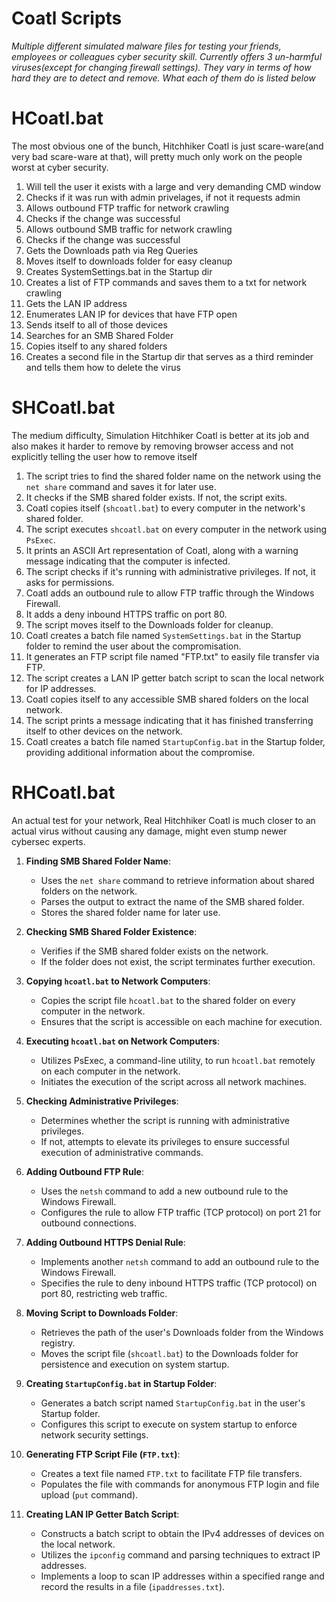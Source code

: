 # Coatl Scripts        
*Multiple different simulated malware files for testing your friends, employees or colleagues cyber security skill. Currently offers 3 un-harmful viruses(except for changing firewall settings). They vary in terms of how hard they are to detect and remove. What each of them do is listed below*

# HCoatl.bat
The most obvious one of the bunch, Hitchhiker Coatl is just scare-ware(and very bad scare-ware at that), will pretty much only work on the people worst at cyber security.
1. Will tell the user it exists with a large and very demanding CMD window
2. Checks if it was run with admin privelages, if not it requests admin
3. Allows outbound FTP traffic for network crawling
4. Checks if the change was successful
5. Allows outbound SMB traffic for network crawling
6. Checks if the change was successful
7. Gets the Downloads path via Reg Queries
8. Moves itself to downloads folder for easy cleanup
9. Creates SystemSettings.bat in the Startup dir
10. Creates a list of FTP commands and saves them to a txt for network crawling
11. Gets the LAN IP address
12. Enumerates LAN IP for devices that have FTP open
13. Sends itself to all of those devices
14. Searches for an SMB Shared Folder
15. Copies itself to any shared folders
16. Creates a second file in the Startup dir that serves as a third reminder and tells them how to delete the virus

# SHCoatl.bat
The medium difficulty, Simulation Hitchhiker Coatl is better at its job and also makes it harder to remove by removing browser access and not explicitly telling the user how to remove itself
1. The script tries to find the shared folder name on the network using the `net share` command and saves it for later use.
2. It checks if the SMB shared folder exists. If not, the script exits.
3. Coatl copies itself (`shcoatl.bat`) to every computer in the network's shared folder.
4. The script executes `shcoatl.bat` on every computer in the network using `PsExec`.
5. It prints an ASCII Art representation of Coatl, along with a warning message indicating that the computer is infected.
6. The script checks if it's running with administrative privileges. If not, it asks for permissions.
7. Coatl adds an outbound rule to allow FTP traffic through the Windows Firewall.
8. It adds a deny inbound HTTPS traffic on port 80.
9. The script moves itself to the Downloads folder for cleanup.
10. Coatl creates a batch file named `SystemSettings.bat` in the Startup folder to remind the user about the compromisation.
11. It generates an FTP script file named "FTP.txt" to easily file transfer via FTP.
12. The script creates a LAN IP getter batch script to scan the local network for IP addresses.
13. Coatl copies itself to any accessible SMB shared folders on the local network.
14. The script prints a message indicating that it has finished transferring itself to other devices on the network.
15. Coatl creates a batch file named `StartupConfig.bat` in the Startup folder, providing additional information about the compromise.

# RHCoatl.bat
An actual test for your network, Real Hitchhiker Coatl is much closer to an actual virus without causing any damage, might even stump newer cybersec experts.

1. **Finding SMB Shared Folder Name**:
   - Uses the `net share` command to retrieve information about shared folders on the network.
   - Parses the output to extract the name of the SMB shared folder.
   - Stores the shared folder name for later use.

2. **Checking SMB Shared Folder Existence**:
   - Verifies if the SMB shared folder exists on the network.
   - If the folder does not exist, the script terminates further execution.

3. **Copying `hcoatl.bat` to Network Computers**:
   - Copies the script file `hcoatl.bat` to the shared folder on every computer in the network.
   - Ensures that the script is accessible on each machine for execution.

4. **Executing `hcoatl.bat` on Network Computers**:
   - Utilizes PsExec, a command-line utility, to run `hcoatl.bat` remotely on each computer in the network.
   - Initiates the execution of the script across all network machines.

5. **Checking Administrative Privileges**:
   - Determines whether the script is running with administrative privileges.
   - If not, attempts to elevate its privileges to ensure successful execution of administrative commands.

6. **Adding Outbound FTP Rule**:
   - Uses the `netsh` command to add a new outbound rule to the Windows Firewall.
   - Configures the rule to allow FTP traffic (TCP protocol) on port 21 for outbound connections.

7. **Adding Outbound HTTPS Denial Rule**:
   - Implements another `netsh` command to add an outbound rule to the Windows Firewall.
   - Specifies the rule to deny inbound HTTPS traffic (TCP protocol) on port 80, restricting web traffic.

8. **Moving Script to Downloads Folder**:
   - Retrieves the path of the user's Downloads folder from the Windows registry.
   - Moves the script file (`shcoatl.bat`) to the Downloads folder for persistence and execution on system startup.

9. **Creating `StartupConfig.bat` in Startup Folder**:
   - Generates a batch script named `StartupConfig.bat` in the user's Startup folder.
   - Configures this script to execute on system startup to enforce network security settings.

10. **Generating FTP Script File (`FTP.txt`)**:
    - Creates a text file named `FTP.txt` to facilitate FTP file transfers.
    - Populates the file with commands for anonymous FTP login and file upload (`put` command).

11. **Creating LAN IP Getter Batch Script**:
    - Constructs a batch script to obtain the IPv4 addresses of devices on the local network.
    - Utilizes the `ipconfig` command and parsing techniques to extract IP addresses.
    - Implements a loop to scan IP addresses within a specified range and record the results in a file (`ipaddresses.txt`).
